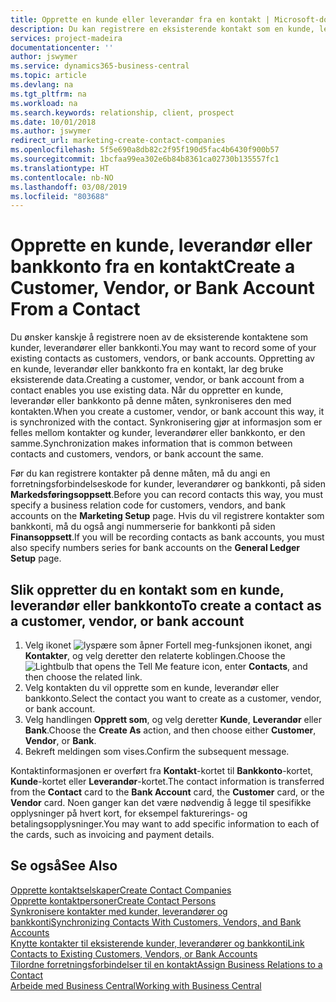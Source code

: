 ```yaml
---
title: Opprette en kunde eller leverandør fra en kontakt | Microsoft-dokumentasjon
description: Du kan registrere en eksisterende kontakt som en kunde, leverandør eller bankkonto ved å bruke eksisterende data og angi en forretningsforbindelse.
services: project-madeira
documentationcenter: ''
author: jswymer
ms.service: dynamics365-business-central
ms.topic: article
ms.devlang: na
ms.tgt_pltfrm: na
ms.workload: na
ms.search.keywords: relationship, client, prospect
ms.date: 10/01/2018
ms.author: jswymer
redirect_url: marketing-create-contact-companies
ms.openlocfilehash: 5f5e690a8db82c2f95f190d5fac4b6430f900b57
ms.sourcegitcommit: 1bcfaa99ea302e6b84b8361ca02730b135557fc1
ms.translationtype: HT
ms.contentlocale: nb-NO
ms.lasthandoff: 03/08/2019
ms.locfileid: "803688"
---
```

# <a name="create-a-customer-vendor-or-bank-account-from-a-contact"></a><span data-ttu-id="e7da2-103">Opprette en kunde, leverandør eller bankkonto fra en kontakt</span><span class="sxs-lookup"><span data-stu-id="e7da2-103">Create a Customer, Vendor, or Bank Account From a Contact</span></span>
<span data-ttu-id="e7da2-104">Du ønsker kanskje å registrere noen av de eksisterende kontaktene som kunder, leverandører eller bankkonti.</span><span class="sxs-lookup"><span data-stu-id="e7da2-104">You may want to record some of your existing contacts as customers, vendors, or bank accounts.</span></span> <span data-ttu-id="e7da2-105">Oppretting av en kunde, leverandør eller bankkonto fra en kontakt, lar deg bruke eksisterende data.</span><span class="sxs-lookup"><span data-stu-id="e7da2-105">Creating a customer, vendor, or bank account from a contact enables you use existing data.</span></span> <span data-ttu-id="e7da2-106">Når du oppretter en kunde, leverandør eller bankkonto på denne måten, synkroniseres den med kontakten.</span><span class="sxs-lookup"><span data-stu-id="e7da2-106">When you create a customer, vendor, or bank account this way, it is synchronized with the contact.</span></span> <span data-ttu-id="e7da2-107">Synkronisering gjør at informasjon som er felles mellom kontakter og kunder, leverandører eller bankkonto, er den samme.</span><span class="sxs-lookup"><span data-stu-id="e7da2-107">Synchronization makes information that is common between contacts and customers, vendors, or bank account the same.</span></span>

<span data-ttu-id="e7da2-108">Før du kan registrere kontakter på denne måten, må du angi en forretningsforbindelseskode for kunder, leverandører og bankkonti, på siden **Markedsføringsoppsett**.</span><span class="sxs-lookup"><span data-stu-id="e7da2-108">Before you can record contacts this way, you must specify a business relation code for customers, vendors, and bank accounts on the **Marketing Setup** page.</span></span> <span data-ttu-id="e7da2-109">Hvis du vil registrere kontakter som bankkonti, må du også angi nummerserie for bankkonti på siden **Finansoppsett**.</span><span class="sxs-lookup"><span data-stu-id="e7da2-109">If you will be recording contacts as bank accounts, you must also specify numbers series for bank accounts on the **General Ledger Setup** page.</span></span>

## <a name="to-create-a-contact-as-a-customer-vendor-or-bank-account"></a><span data-ttu-id="e7da2-110">Slik oppretter du en kontakt som en kunde, leverandør eller bankkonto</span><span class="sxs-lookup"><span data-stu-id="e7da2-110">To create a contact as a customer, vendor, or bank account</span></span>
1. <span data-ttu-id="e7da2-111">Velg ikonet ![lyspære som åpner Fortell meg-funksjonen](media/ui-search/search_small.png "Fortell hva du vil gjøre") ikonet, angi **Kontakter**, og velg deretter den relaterte koblingen.</span><span class="sxs-lookup"><span data-stu-id="e7da2-111">Choose the ![Lightbulb that opens the Tell Me feature](media/ui-search/search_small.png "Tell me what you want to do") icon, enter **Contacts**, and then choose the related link.</span></span>
2. <span data-ttu-id="e7da2-112">Velg kontakten du vil opprette som en kunde, leverandør eller bankkonto.</span><span class="sxs-lookup"><span data-stu-id="e7da2-112">Select the contact you want to create as a customer, vendor, or bank account.</span></span>
3. <span data-ttu-id="e7da2-113">Velg handlingen **Opprett som**, og velg deretter **Kunde**, **Leverandør** eller **Bank**.</span><span class="sxs-lookup"><span data-stu-id="e7da2-113">Choose the **Create As** action, and then choose either **Customer**, **Vendor**, or **Bank**.</span></span>
4. <span data-ttu-id="e7da2-114">Bekreft meldingen som vises.</span><span class="sxs-lookup"><span data-stu-id="e7da2-114">Confirm the subsequent message.</span></span>

<span data-ttu-id="e7da2-115">Kontaktinformasjonen er overført fra **Kontakt**-kortet til **Bankkonto**-kortet, **Kunde**-kortet eller **Leverandør**-kortet.</span><span class="sxs-lookup"><span data-stu-id="e7da2-115">The contact information is transferred from the **Contact** card to the **Bank Account** card, the **Customer** card, or the **Vendor** card.</span></span> <span data-ttu-id="e7da2-116">Noen ganger kan det være nødvendig å legge til spesifikke opplysninger på hvert kort, for eksempel fakturerings- og betalingsopplysninger.</span><span class="sxs-lookup"><span data-stu-id="e7da2-116">You may want to add specific information to each of the cards, such as invoicing and payment details.</span></span>

## <a name="see-also"></a><span data-ttu-id="e7da2-117">Se også</span><span class="sxs-lookup"><span data-stu-id="e7da2-117">See Also</span></span>
[<span data-ttu-id="e7da2-118">Opprette kontaktselskaper</span><span class="sxs-lookup"><span data-stu-id="e7da2-118">Create Contact Companies</span></span>](marketing-create-contact-companies.md)  
[<span data-ttu-id="e7da2-119">Opprette kontaktpersoner</span><span class="sxs-lookup"><span data-stu-id="e7da2-119">Create Contact Persons</span></span>](marketing-create-contact-persons.md)  
[<span data-ttu-id="e7da2-120">Synkronisere kontakter med kunder, leverandører og bankkonti</span><span class="sxs-lookup"><span data-stu-id="e7da2-120">Synchronizing Contacts With Customers, Vendors, and Bank Accounts</span></span>](marketing-synchronize-contacts-customers-vendors-bank-accounts.md)  
[<span data-ttu-id="e7da2-121">Knytte kontakter til eksisterende kunder, leverandører og bankkonti</span><span class="sxs-lookup"><span data-stu-id="e7da2-121">Link Contacts to Existing Customers, Vendors, or Bank Accounts</span></span>](marketing-how-link-contact.md)  
[<span data-ttu-id="e7da2-122">Tilordne forretningsforbindelser til en kontakt</span><span class="sxs-lookup"><span data-stu-id="e7da2-122">Assign Business Relations to a Contact</span></span>](marketing-business-relations.md#AssignBusRelContact)  
[<span data-ttu-id="e7da2-123">Arbeide med Business Central</span><span class="sxs-lookup"><span data-stu-id="e7da2-123">Working with Business Central</span></span>](ui-work-product.md)
